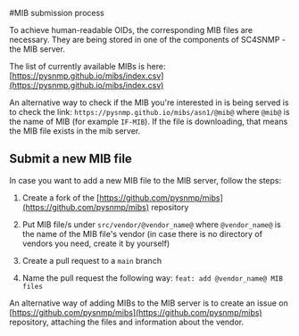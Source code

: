 #MIB submission process

To achieve human-readable OIDs, the corresponding MIB files are necessary.
They are being stored in one of the components of SC4SNMP - the MIB server. 

The list of currently available MIBs is here:
[https://pysnmp.github.io/mibs/index.csv](https://pysnmp.github.io/mibs/index.csv)

An alternative way to check if the MIB you're interested in is being served is to check the link:
`https://pysnmp.github.io/mibs/asn1/@mib@` where `@mib@` is the name of MIB (for example `IF-MIB`). If the file 
is downloading, that means the MIB file exists in the mib server.

## Submit a new MIB file

In case you want to add a new MIB file to the MIB server, follow the steps:

1. Create a fork of the [https://github.com/pysnmp/mibs](https://github.com/pysnmp/mibs) repository 
   
2. Put MIB file/s under `src/vendor/@vendor_name@` where `@vendor_name@` is the name of the MIB file's vendor (in case
there is no directory of vendors you need, create it by yourself)
   
3. Create a pull request to a `main` branch
   
4. Name the pull request the following way: `feat: add @vendor_name@ MIB files`


An alternative way of adding MIBs to the MIB server is to create an issue on 
[https://github.com/pysnmp/mibs](https://github.com/pysnmp/mibs) repository, attaching the files and information about 
the vendor.
